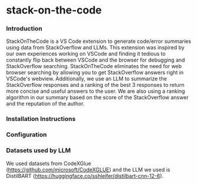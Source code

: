 # stack-on-the-code
### Introduction
StackOnTheCode is a VS Code extension to generate code/error summaries using data from StackOverflow and LLMs. This extension was inspired by our own experiences working on VSCode and finding it tedious to constantly flip back between VSCode and the browser for debugging and StackOverflow searching. StackOnTheCode eliminates the need for web browser searching by allowing you to get StackOverflow answers right in VSCode's webview. Additionally, we use an LLM to summarize the StackOverflow responses and a ranking of the best 3 responses to return more concise and useful answers to the user. We are also using a ranking algorithm in our summary based on the score of the StackOverflow answer and the reputation of the author. 
### Installation Instructions
### Configuration
### Datasets used by LLM
We used datasets from CodeXGlue (https://github.com/microsoft/CodeXGLUE) and the LLM we used is DistilBART (https://huggingface.co/sshleifer/distilbart-cnn-12-6).
